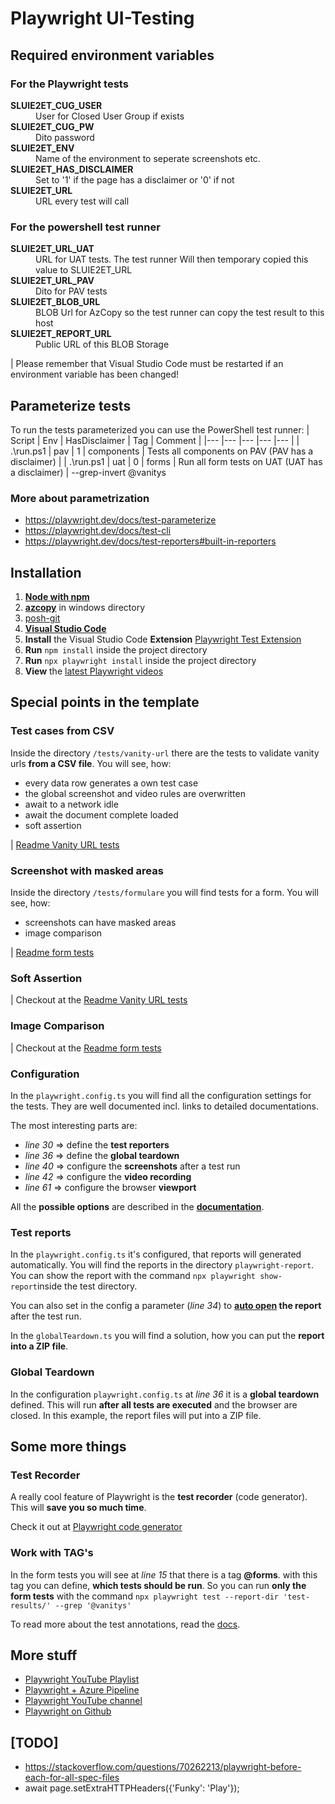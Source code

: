 # Playwright UI-Testing

## Required environment variables

### For the Playwright tests

<dl>
    <dt><b>SLUIE2ET_CUG_USER</b></dt>
        <dd>User for Closed User Group if exists</dd>
    <dt><b>SLUIE2ET_CUG_PW</b></dt>
        <dd>Dito password</dd>
    <dt><b>SLUIE2ET_ENV</b></dt>
        <dd>Name of the environment to seperate screenshots etc.</dd>
    <dt><b>SLUIE2ET_HAS_DISCLAIMER</b></dt>
        <dd>Set to '1' if the page has a disclaimer or '0' if not</dd>
    <dt><b>SLUIE2ET_URL</b></dt>
        <dd>URL every test will call</dd>
</dl>

### For the powershell test runner

<dl>
    <dt><b>SLUIE2ET_URL_UAT</b></dt>
        <dd>URL for UAT tests. The test runner Will then temporary copied this value to SLUIE2ET_URL</dd>
    <dt><b>SLUIE2ET_URL_PAV</b></dt>
        <dd>Dito for PAV tests</dd>
    <dt><b>SLUIE2ET_BLOB_URL</b></dt>
        <dd>BLOB Url for AzCopy so the test runner can copy the test result to this host</dd>
    <dt><b>SLUIE2ET_REPORT_URL</b></dt>
        <dd>Public URL of this BLOB Storage</dd>
</dl>

| Please remember that Visual Studio Code must be restarted if an environment variable has been changed!

## Parameterize tests

To run the tests parameterized you can use the PowerShell test runner:
| Script | Env | HasDisclaimer | Tag | Comment |
|--- |--- |--- |--- |--- |
| .\run.ps1 | pav | 1 | components | Tests all components on PAV (PAV has a disclaimer) |
| .\run.ps1 | uat | 0 | forms | Run all form tests on UAT (UAT has a disclaimer) |
--grep-invert @vanitys

### More about parametrization

- https://playwright.dev/docs/test-parameterize
- https://playwright.dev/docs/test-cli
- https://playwright.dev/docs/test-reporters#built-in-reporters

## Installation

1. **[Node with npm](https://phoenixnap.com/kb/install-node-js-npm-on-windows)**
2. **[azcopy](https://adamtheautomator.com/azcopy-download/)** in windows directory
3. [posh-git](https://computingforgeeks.com/posh-git-powershell-environment-for-git/)
4. **[Visual Studio Code](https://code.visualstudio.com/download)**
5. **Install** the Visual Studio Code **Extension** [Playwright Test Extension](https://marketplace.visualstudio.com/items?itemName=ms-playwright.playwright)
6. **Run** `npm install` inside the project directory
7. **Run** `npx playwright install` inside the project directory
8. **View** the [latest Playwright videos](https://www.youtube.com/c/Playwrightdev)

## Special points in the template

### Test cases from CSV

Inside the directory `/tests/vanity-url` there are the tests to validate vanity urls **from a CSV file**. You will see, how:

- every data row generates a own test case
- the global screenshot and video rules are overwritten
- await to a network idle
- await the document complete loaded
- soft assertion

| [Readme Vanity URL tests](./tests/vanity-url/readme.md)

### Screenshot with masked areas

Inside the directory `/tests/formulare` you will find tests for a form. You will see, how:

- screenshots can have masked areas
- image comparison

| [Readme form tests](./tests/formulare/readme.md)

### Soft Assertion

| Checkout at the [Readme Vanity URL tests](./tests/vanity-url/readme.md)

### Image Comparison

| Checkout at the [Readme form tests](./tests/formulare/readme.md)

### Configuration

In the `playwright.config.ts` you will find all the configuration settings for the tests. They are well documented incl. links to detailed documentations.

The most interesting parts are:

- _line 30_ => define the **test reporters**
- _line 36_ => define the **global teardown**
- _line 40_ => configure the **screenshots** after a test run
- _line 42_ => configure the **video recording**
- _line 61_ => configure the browser **viewport**

All the **possible options** are described in the **[documentation](https://playwright.dev/docs/test-configuration)**.

### Test reports

In the `playwright.config.ts` it's configured, that reports will generated automatically. You will find the reports in the directory `playwright-report`. You can show the report with the command `npx playwright show-report`inside the test directory.

You can also set in the config a parameter (_line 34_) to **[auto open](https://medium.com/geekculture/how-to-generate-html-report-in-playwright-f9ec9b82427a) the report** after the test run.

In the `globalTeardown.ts` you will find a solution, how you can put the **report into a ZIP file**.

### Global Teardown

In the configuration `playwright.config.ts` at _line 36_ it is a **global teardown** defined. This will run **after all tests are executed** and the browser are closed. In this example, the report files will put into a ZIP file.

## Some more things

### Test Recorder

A really cool feature of Playwright is the **test recorder** (code generator). This will **save you so much time**.

Check it out at [Playwright code generator](https://www.youtube.com/watch?v=wGr5rz8WGCE&t=276s)

### Work with TAG's

In the form tests you will see at _line 15_ that there is a tag **@forms**. with this tag you can define, **which tests should be run**. So you can run **only the form tests** with the command `npx playwright test --report-dir 'test-results/' --grep '@vanitys'`

To read more about the test annotations, read the [docs](https://playwright.dev/docs/test-annotations).

## More stuff

- [Playwright YouTube Playlist](https://www.youtube.com/playlist?list=PLriKR1xQz6aLcOx7QXvaBeSeMSDK0lZHF)
- [Playwright + Azure Pipeline](https://www.youtube.com/watch?v=RCzXuCt8Lng)
- [Playwright YouTube channel](https://www.youtube.com/@Playwrightdev)
- [Playwright on Github](https://github.com/microsoft/playwright)

## [TODO]

- https://stackoverflow.com/questions/70262213/playwright-before-each-for-all-spec-files
- await page.setExtraHTTPHeaders({'Funky': 'Play'});
